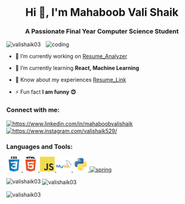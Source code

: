 <h1 align="center">Hi 👋, I'm Mahaboob Vali Shaik</h1>
<h3 align="center">A Passionate Final Year Computer Science Student</h3>

<img align="right" alt="coding" width="400" src="https://encrypted-tbn0.gstatic.com/images?q=tbn:ANd9GcTkSc2NGMvZaz1_v-XsMXcPMx6K2ULxbTkhMg&s">

<p align="left"> <img src="https://komarev.com/ghpvc/?username=valishaik03&label=Profile%20views&color=0e75b6&style=flat" alt="valishaik03" /> </p>

- 🔭 I’m currently working on [Resume_Analyzer](https://resume-analyzer-orpin.vercel.app/)

- 🌱 I’m currently learning **React, Machine Learning**

- 📄 Know about my experiences [Resume_Link](Resume_Link)

- ⚡ Fun fact **I am funny 😊**

<h3 align="left">Connect with me:</h3>
<p align="left">
<a href="https://linkedin.com/in/https://www.linkedin.com/in/mahaboobvalishaik" target="blank"><img align="center" src="https://raw.githubusercontent.com/rahuldkjain/github-profile-readme-generator/master/src/images/icons/Social/linked-in-alt.svg" alt="https://www.linkedin.com/in/mahaboobvalishaik" height="30" width="40" /></a>
<a href="https://instagram.com/https://www.instagram.com/valishaik529/" target="blank"><img align="center" src="https://raw.githubusercontent.com/rahuldkjain/github-profile-readme-generator/master/src/images/icons/Social/instagram.svg" alt="https://www.instagram.com/valishaik529/" height="30" width="40" /></a>
</p>

<h3 align="left">Languages and Tools:</h3>
<p align="left"> <a href="https://www.w3schools.com/css/" target="_blank" rel="noreferrer"> <img src="https://raw.githubusercontent.com/devicons/devicon/master/icons/css3/css3-original-wordmark.svg" alt="css3" width="40" height="40"/> </a> <a href="https://www.w3.org/html/" target="_blank" rel="noreferrer"> <img src="https://raw.githubusercontent.com/devicons/devicon/master/icons/html5/html5-original-wordmark.svg" alt="html5" width="40" height="40"/> </a> <a href="https://developer.mozilla.org/en-US/docs/Web/JavaScript" target="_blank" rel="noreferrer"> <img src="https://raw.githubusercontent.com/devicons/devicon/master/icons/javascript/javascript-original.svg" alt="javascript" width="40" height="40"/> </a> <a href="https://www.mysql.com/" target="_blank" rel="noreferrer"> <img src="https://raw.githubusercontent.com/devicons/devicon/master/icons/mysql/mysql-original-wordmark.svg" alt="mysql" width="40" height="40"/> </a> <a href="https://www.python.org" target="_blank" rel="noreferrer"> <img src="https://raw.githubusercontent.com/devicons/devicon/master/icons/python/python-original.svg" alt="python" width="40" height="40"/> </a> <a href="https://spring.io/" target="_blank" rel="noreferrer"> <img src="https://www.vectorlogo.zone/logos/springio/springio-icon.svg" alt="spring" width="40" height="40"/> </a> </p>

<p><img align="left" src="https://github-readme-stats.vercel.app/api/top-langs?username=valishaik03&show_icons=true&locale=en&layout=compact" alt="valishaik03" /></p>

<p>&nbsp;<img align="center" src="https://github-readme-stats.vercel.app/api?username=valishaik03&show_icons=true&locale=en" alt="valishaik03" /></p>

<p><img align="center" src="https://github-readme-streak-stats.herokuapp.com/?user=ValiShaik03&" alt="valishaik03" /></p>
